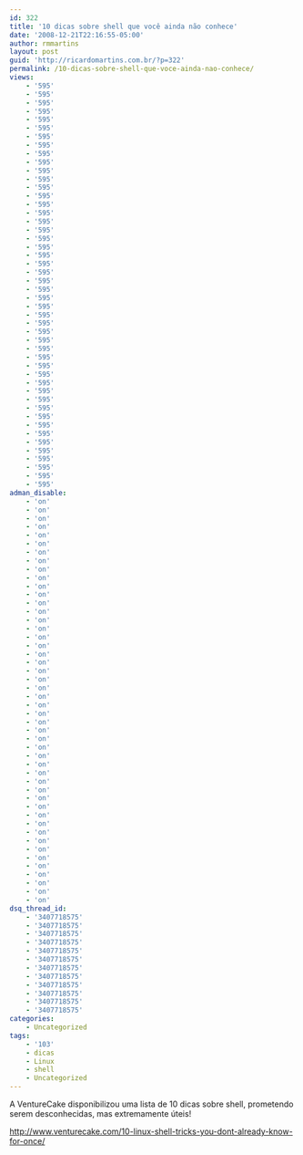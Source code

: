 ```yaml
---
id: 322
title: '10 dicas sobre shell que você ainda não conhece'
date: '2008-12-21T22:16:55-05:00'
author: rmmartins
layout: post
guid: 'http://ricardomartins.com.br/?p=322'
permalink: /10-dicas-sobre-shell-que-voce-ainda-nao-conhece/
views:
    - '595'
    - '595'
    - '595'
    - '595'
    - '595'
    - '595'
    - '595'
    - '595'
    - '595'
    - '595'
    - '595'
    - '595'
    - '595'
    - '595'
    - '595'
    - '595'
    - '595'
    - '595'
    - '595'
    - '595'
    - '595'
    - '595'
    - '595'
    - '595'
    - '595'
    - '595'
    - '595'
    - '595'
    - '595'
    - '595'
    - '595'
    - '595'
    - '595'
    - '595'
    - '595'
    - '595'
    - '595'
    - '595'
    - '595'
    - '595'
    - '595'
    - '595'
    - '595'
    - '595'
    - '595'
    - '595'
    - '595'
    - '595'
adman_disable:
    - 'on'
    - 'on'
    - 'on'
    - 'on'
    - 'on'
    - 'on'
    - 'on'
    - 'on'
    - 'on'
    - 'on'
    - 'on'
    - 'on'
    - 'on'
    - 'on'
    - 'on'
    - 'on'
    - 'on'
    - 'on'
    - 'on'
    - 'on'
    - 'on'
    - 'on'
    - 'on'
    - 'on'
    - 'on'
    - 'on'
    - 'on'
    - 'on'
    - 'on'
    - 'on'
    - 'on'
    - 'on'
    - 'on'
    - 'on'
    - 'on'
    - 'on'
    - 'on'
    - 'on'
    - 'on'
    - 'on'
    - 'on'
    - 'on'
    - 'on'
    - 'on'
    - 'on'
    - 'on'
    - 'on'
    - 'on'
dsq_thread_id:
    - '3407718575'
    - '3407718575'
    - '3407718575'
    - '3407718575'
    - '3407718575'
    - '3407718575'
    - '3407718575'
    - '3407718575'
    - '3407718575'
    - '3407718575'
    - '3407718575'
    - '3407718575'
categories:
    - Uncategorized
tags:
    - '103'
    - dicas
    - Linux
    - shell
    - Uncategorized
---
```


A VentureCake disponibilizou uma lista de 10 dicas sobre shell, prometendo serem desconhecidas, mas extremamente úteis!

<http://www.venturecake.com/10-linux-shell-tricks-you-dont-already-know-for-once/>